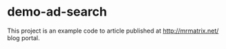 # demo-ad-search
This project is an example code to article published at http://mrmatrix.net/ blog portal.
